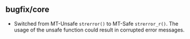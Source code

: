 ## bugfix/core

* Switched from MT-Unsafe `strerror()` to MT-Safe `strerror_r()`. The usage
  of the unsafe function could result in corrupted error messages.
